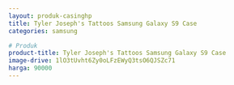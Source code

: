 ```yaml
---
layout: produk-casinghp
title: Tyler Joseph's Tattoos Samsung Galaxy S9 Case
categories: samsung

# Produk
product-title: Tyler Joseph's Tattoos Samsung Galaxy S9 Case
image-drive: 1lO3tUvht6Zy0oLFzEWyQ3tsO6QJSZc71
harga: 90000
---
```

